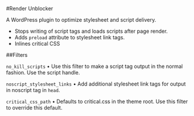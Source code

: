 #Render Unblocker

A WordPress plugin to optimize stylesheet and script delivery.

* Stops writing of script tags and loads scripts after page render.
* Adds `preload` attribute to stylesheet link tags.
* Inlines critical CSS

##Filters

`no_kill_scripts` • Use this filter to make a script tag output in the normal fashion. Use the script handle.
 
 `noscript_stylesheet_links` • Add additional stylesheet link tags for output in noscript tag in `head`.

`critical_css_path` • Defaults to critical.css in the theme root. Use this filter to override this default.

